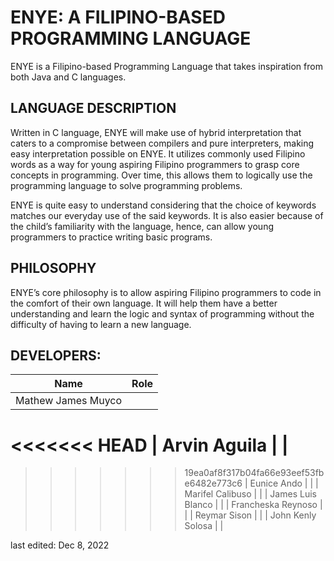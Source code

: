 # ENYE: A FILIPINO-BASED PROGRAMMING LANGUAGE
ENYE is a Filipino-based Programming Language that takes inspiration from both Java and C languages.

## LANGUAGE DESCRIPTION
Written in C language, ENYE will make use of hybrid interpretation that caters to a compromise between compilers and pure interpreters, making easy interpretation possible on ENYE. It utilizes commonly used Filipino words as a way for young aspiring Filipino programmers to grasp core concepts in programming. Over time, this allows them to logically use the programming language to solve programming problems.

ENYE is quite easy to understand considering that the choice of keywords matches our everyday use of the said keywords. It is also easier because of the child’s familiarity with the language, hence, can allow young programmers to practice writing basic programs. 

## PHILOSOPHY
ENYE’s core philosophy is to allow aspiring Filipino programmers to code in the comfort of their own language. It will help them have a better understanding and learn the logic and syntax of programming without the difficulty of having to learn a new language. 

## DEVELOPERS:
| Name  | Role |
| ------------- | ------------- |
| Mathew James Muyco  |   |
<<<<<<< HEAD
| Arvin Aguila  |   |
=======
>>>>>>> 19ea0af8f317b04fa66e93eef53fbe6482e773c6
| Eunice Ando  |   |
| Marifel Calibuso  |   |
| James Luis Blanco  |   |
| Francheska Reynoso  |   |
| Reymar Sison  |   |
| John Kenly Solosa  |   |

last edited: Dec 8, 2022
